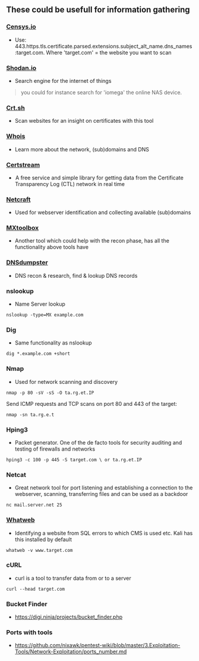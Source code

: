 ## These could be usefull for information gathering 

### [Censys.io](https://censys.io/)
- Use: 443.https.tls.certificate.parsed.extensions.subject_alt_name.dns_names:target.com. Where 'target.com' = the website you want to scan

### [Shodan.io](https://shodan.io)
- Search engine for the internet of things 
> you could for instance search for 'iomega' the online NAS device. 

### [Crt.sh](https://crt.sh/)
- Scan websites for an insight on certificates with this tool 

### [Whois](https://whois.domaintools.com/)
- Learn more about the network, (sub)domains and DNS

### [Certstream](https://certstream.calidog.io/)
-  A free service and simple library for getting data from the Certificate Transparency Log (CTL) network in real time

### [Netcraft](https://www.netcraft.com/)
- Used for webserver identification and collecting available (sub)domains

### [MXtoolbox](http://mxtoolbox.com/)
- Another tool which could help with the recon phase, has all the functionality above tools have 

### [DNSdumpster](https://dnsdumpster.com/)
- DNS recon & research, find & lookup DNS records

### nslookup
- Name Server lookup
```
nslookup -type=MX example.com
```

### Dig
- Same functionality as nslookup
```
dig *.example.com +short
```

### Nmap
- Used for network scanning and discovery
```
nmap -p 80 -sV -sS -O ta.rg.et.IP
```
Send ICMP requests and TCP scans on port 80 and 443 of the target: 
``` 
nmap -sn ta.rg.e.t 
```

### Hping3
- Packet generator. One of the de facto tools for security auditing and testing of firewalls and networks
```
hping3 -c 100 -p 445 -S target.com \ or ta.rg.et.IP
```

### Netcat 
- Great network tool for port listening and establishing a connection to the webserver, scanning, transferring files and can be used as a backdoor
```
nc mail.server.net 25
```

### [Whatweb](https://github.com/urbanadventurer/WhatWeb)
- Identifying a website from SQL errors to which CMS is used etc. Kali has this installed by default
```
whatweb -v www.target.com 
```
### cURL
- curl is a tool to transfer data from or to a server
```
curl --head target.com 
```

### Bucket Finder
- https://digi.ninja/projects/bucket_finder.php

### Ports with tools
- https://github.com/nixawk/pentest-wiki/blob/master/3.Exploitation-Tools/Network-Exploitation/ports_number.md
